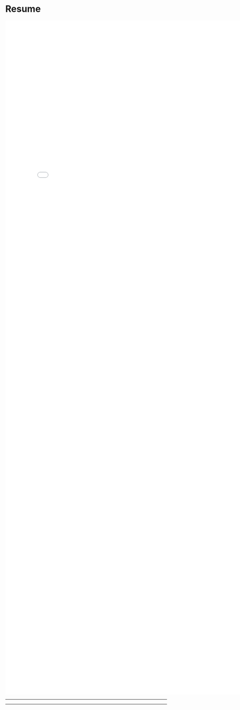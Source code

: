 <html>
<body>

<h1>Resume</h1>
<embed src="Joshi-Resume.pdf" width="800px" height="2100px" />

<hr>


<hr>


</body>
</html>
